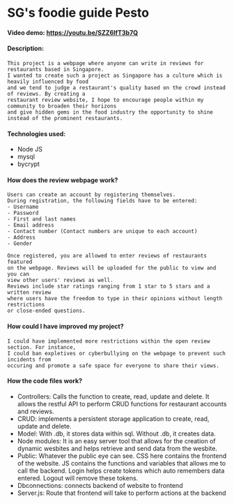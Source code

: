 # **SG's foodie guide Pesto**

#### **Video demo:** https://youtu.be/SZZ6lfT3b7Q

#### **Description:**
    This project is a webpage where anyone can write in reviews for restaurants based in Singapore. 
    I wanted to create such a project as Singapore has a culture which is heavily influenced by food
    and we tend to judge a restaurant's quality based on the crowd instead of reviews. By creating a 
    restaurant review website, I hope to encourage people within my community to broaden their horizons
    and give hidden gems in the food industry the opportunity to shine instead of the prominent restaurants. 

#### **Technologies used:**
- Node JS
- mysql 
- bycrypt

#### **How does the review webpage work?**
    Users can create an account by registering themselves.
    During registration, the following fields have to be entered:
    - Username
    - Password
    - First and last names
    - Email address
    - Contact number (Contact numbers are unique to each account)
    - Address
    - Gender

    Once registered, you are allowed to enter reviews of restaurants featured 
    on the webpage. Reviews will be uploaded for the public to view and you can
    view other users' reviews as well. 
    Reviews include star ratings ranging from 1 star to 5 stars and a written review
    where users have the freedom to type in their opinions without length restrictions 
    or close-ended questions. 

#### **How could I have improved my project?**
    I could have implemented more restrictions within the open review section. For instance,
    I could ban expletives or cyberbullying on the webpage to prevent such incidents from
    occuring and promote a safe space for everyone to share their views. 

#### **How the code files work?**
- Controllers: Calls the function to create, read, update and delete. It allows the restful API to perform 
CRUD functions for restaurant accounts and reviews.
- CRUD: implements a persistent storage application to create, read, update and delete.
- Model: With .db, it stores data within sql. Without .db, it creates data.
- Node modules: It is an easy server tool that allows for the creation of dynamic wesbites and helps retrieve 
and send data from the wesbite.
- Public: Whatever the public eye can see. CSS here contains the frontend of the website. JS contains the functions
and variables that allows me to call the backend. Login helps create tokens which auto remembers data entered. Logout
will remove these tokens.
- Dbconnections: connects backend of website to frontend
- Server.js: Route that frontend will take to perform actions at the backend

